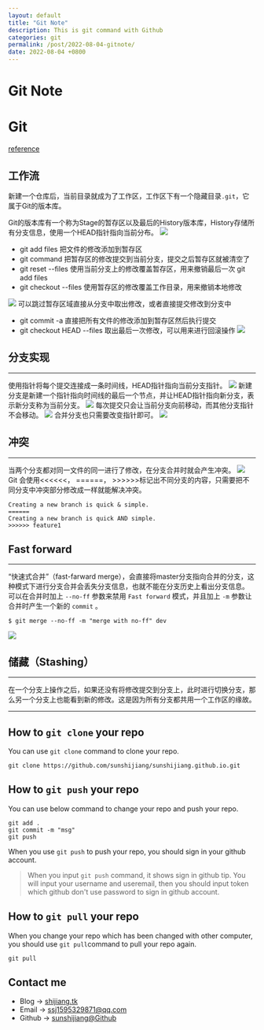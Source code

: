 ```yaml
---
layout: default
title: "Git Note"
description: This is git command with Github
categories: git
permalink: /post/2022-08-04-gitnote/
date: 2022-08-04 +0800
---
```

# Git Note

# Git 
[reference](https://github.com/CyC2018/CS-Notes/blob/master/notes/Git.md)  


## 工作流  
新建一个仓库后，当前目录就成为了工作区，工作区下有一个隐藏目录`.git`，它属于Git的版本库。

Git的版本库有一个称为Stage的暂存区以及最后的History版本库，History存储所有分支信息，使用一个HEAD指针指向当前分布。
![](https://raw.githubusercontent.com/sunshijiang/images/master/img/20220809165556.png)
- git add files 把文件的修改添加到暂存区
- git command 把暂存区的修改提交到当前分支，提交之后暂存区就被清空了
- git reset --files 使用当前分支上的修改覆盖暂存区，用来撤销最后一次 git add files
- git checkout --files 使用暂存区的修改覆盖工作目录，用来撤销本地修改

![](https://raw.githubusercontent.com/sunshijiang/images/master/img/20220809164831.png)
可以跳过暂存区域直接从分支中取出修改，或者直接提交修改到分支中
- git commit -a 直接把所有文件的修改添加到暂存区然后执行提交
- git checkout HEAD --files 取出最后一次修改，可以用来进行回滚操作
![](https://raw.githubusercontent.com/sunshijiang/images/master/img/20220809165426.png)

## 分支实现
---
使用指针将每个提交连接成一条时间线，HEAD指针指向当前分支指针。
![](https://raw.githubusercontent.com/sunshijiang/images/master/img/20220809165813.png)
新建分支是新建一个指针指向时间线的最后一个节点，并让HEAD指针指向新分支，表示新分支称为当前分支。
![](https://raw.githubusercontent.com/sunshijiang/images/master/img/20220809165934.png)
每次提交只会让当前分支向前移动，而其他分支指针不会移动。
![](https://raw.githubusercontent.com/sunshijiang/images/master/img/20220809170051.png)
合并分支也只需要改变指针即可。
![](https://raw.githubusercontent.com/sunshijiang/images/master/img/20220809170117.png)

## 冲突
---
当两个分支都对同一文件的同一进行了修改，在分支合并时就会产生冲突。
![](https://raw.githubusercontent.com/sunshijiang/images/master/img/20220809170219.png)
Git 会使用<<<<<<， ======， >>>>>>标记出不同分支的内容，只需要把不同分支中冲突部分修改成一样就能解决冲突。
```<<<<<< HEAD
Creating a new branch is quick & simple.
======
Creating a new branch is quick AND simple.
>>>>>> feature1
```

## Fast forward
---
“快速式合并”（fast-farward merge），会直接将master分支指向合并的分支，这种模式下进行分支合并会丢失分支信息，也就不能在分支历史上看出分支信息。  
可以在合并时加上 `--no-ff` 参数来禁用 `Fast forward` 模式，并且加上 `-m` 参数让合并时产生一个新的 `commit` 。

```
$ git merge --no-ff -m "merge with no-ff" dev
```
![](https://raw.githubusercontent.com/sunshijiang/images/master/img/20220809170823.png)

## 储藏（Stashing）
---
在一个分支上操作之后，如果还没有将修改提交到分支上，此时进行切换分支，那么另一个分支上也能看到新的修改。这是因为所有分支都共用一个工作区的缘故。



---

## How to `git clone` your repo
You can use `git clone` command to clone your repo.
```
git clone https://github.com/sunshijiang/sunshijiang.github.io.git
```

## How to `git push` your repo
You can use below command to change your repo and push your repo.
```
git add .
git commit -m "msg"
git push
```

When you use `git push` to push your repo, you should sign in your github account.
> When you input `git push` command, it shows sign in github tip. You will input your username and useremail, then you should input token which github don't use password to sign in github account.

## How to `git pull` your repo
When you change your repo which has been changed with other computer, you should use `git pull`command to pull your repo again.
```
git pull
```


## Contact me
  - Blog -> [shijiang.tk](https://shijiang.tk)
  - Email -> <ssj1595329871@qq.com>
  - Github -> [sunshijiang@Github](https://github.com/sunshijiang)
